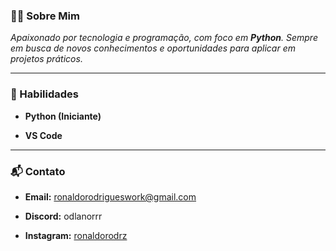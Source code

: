 ### 👨‍💻 Sobre Mim
*Apaixonado por tecnologia e programação, com foco em **Python**. Sempre em busca de novos conhecimentos e oportunidades para aplicar em projetos práticos.*

---

### 💼 Habilidades

- **Python (Iniciante)**

- **VS Code**

---

### 📬 Contato
  
- **Email:** [ronaldorodrigueswork@gmail.com](mailto:ronaldorodrigueswork@gmail.com)
  
- **Discord:** odlanorrr
 
- **Instagram:** [ronaldorodrz](https://www.instagram.com/ronaldorodrz/)
